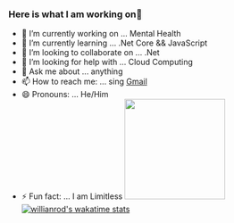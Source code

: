 ### Here is what I am working on👋

- 🔭 I’m currently working on ... Mental Health
- 🌱 I’m currently learning ... .Net Core && JavaScript
- 👯 I’m looking to collaborate on ... .Net
- 🤔 I’m looking for help with ... Cloud Computing
- 💬 Ask me about ... anything
- 📫 How to reach me: ... sing [Gmail](mailto:amansohal8654@gmail.com)
- 😄 Pronouns: ... He/Him
- ⚡ Fun fact: ... I am Limitless 
<img height="180em" src="https://github-readme-stats.vercel.app/api?username=amansohal8654&show_icons=true&hide_border=true&&count_private=true&include_all_commits=true" /> [![willianrod's wakatime stats](https://github-readme-stats.vercel.app/api/wakatime?username=amansohal8654)](https://github.com/anuraghazra/github-readme-stats)
